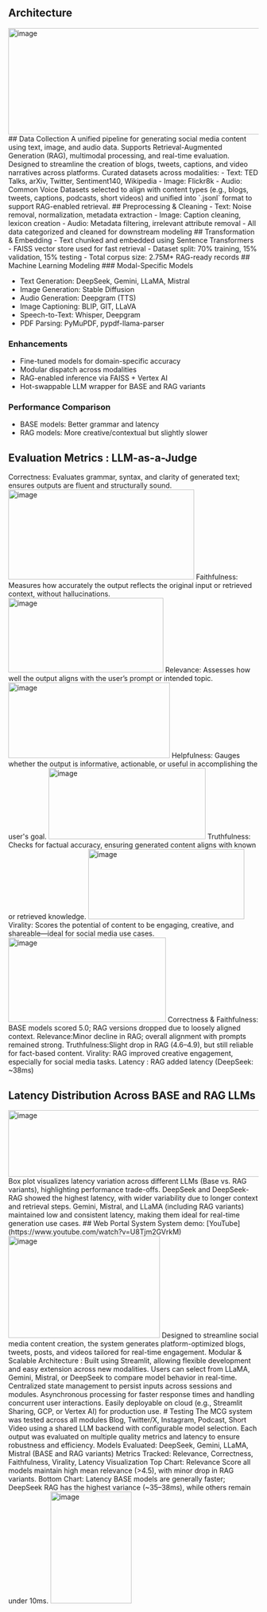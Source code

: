 ## Architecture
<img width="596" height="214" alt="image" src="https://github.com/user-attachments/assets/a02dc317-a8e0-4194-b706-59962cfd8b2e" />
## Data Collection
A unified pipeline for generating social media content using text, image, and audio data. Supports Retrieval-Augmented Generation (RAG), multimodal processing, and real-time evaluation. Designed to streamline the creation of blogs, tweets, captions, and video narratives across platforms.
Curated datasets across modalities:
- Text: TED Talks, arXiv, Twitter, Sentiment140, Wikipedia
- Image: Flickr8k
- Audio: Common Voice
Datasets selected to align with content types (e.g., blogs, tweets, captions, podcasts, short videos) and unified into `.jsonl` format to support RAG-enabled retrieval.
## Preprocessing & Cleaning
- Text: Noise removal, normalization, metadata extraction
- Image: Caption cleaning, lexicon creation
- Audio: Metadata filtering, irrelevant attribute removal
- All data categorized and cleaned for downstream modeling
## Transformation & Embedding
- Text chunked and embedded using Sentence Transformers
- FAISS vector store used for fast retrieval
- Dataset split: 70% training, 15% validation, 15% testing
- Total corpus size: 2.75M+ RAG-ready records
## Machine Learning Modeling
### Modal-Specific Models

- Text Generation: DeepSeek, Gemini, LLaMA, Mistral
- Image Generation: Stable Diffusion
- Audio Generation: Deepgram (TTS)
- Image Captioning: BLIP, GIT, LLaVA
- Speech-to-Text: Whisper, Deepgram
- PDF Parsing: PyMuPDF, pypdf-llama-parser
### Enhancements

- Fine-tuned models for domain-specific accuracy
- Modular dispatch across modalities
- RAG-enabled inference via FAISS + Vertex AI
- Hot-swappable LLM wrapper for BASE and RAG variants
### Performance Comparison
- BASE models: Better grammar and latency
- RAG models: More creative/contextual but slightly slower
## Evaluation Metrics : LLM-as-a-Judge
Correctness: Evaluates grammar, syntax, and clarity of generated text; ensures outputs are fluent and structurally sound.
<img width="374" height="181" alt="image" src="https://github.com/user-attachments/assets/794668ac-97a1-44fb-9f89-6d59939025a5" />
Faithfulness: Measures how accurately the output reflects the original input or retrieved context, without hallucinations.
<img width="312" height="150" alt="image" src="https://github.com/user-attachments/assets/4c43354c-342f-4bd1-8a09-f935b0946b6e" />
Relevance: Assesses how well the output aligns with the user’s prompt or intended topic.
<img width="325" height="152" alt="image" src="https://github.com/user-attachments/assets/5ca5f0e3-0d00-419a-885f-ee7c5826a620" />
Helpfulness: Gauges whether the output is informative, actionable, or useful in accomplishing the user's goal.
<img width="316" height="143" alt="image" src="https://github.com/user-attachments/assets/4009a3df-692f-4773-9f46-bee71c7cbcb9" />
Truthfulness: Checks for factual accuracy, ensuring generated content aligns with known or retrieved knowledge.
<img width="314" height="141" alt="image" src="https://github.com/user-attachments/assets/4247d4ae-9745-4426-8e44-be6a795c6c39" />
Virality: Scores the potential of content to be engaging, creative, and shareable—ideal for social media use cases.
<img width="317" height="170" alt="image" src="https://github.com/user-attachments/assets/a1076599-ecdf-4a7a-9c26-1e25d066883c" />
Correctness & Faithfulness: BASE models scored 5.0; RAG versions dropped due to loosely aligned context.
Relevance:Minor decline in RAG; overall alignment with prompts remained strong.
Truthfulness:Slight drop in RAG (4.6–4.9), but still reliable for fact-based content.
Virality: RAG improved creative engagement, especially for social media tasks.
Latency : RAG added latency (DeepSeek: ~38ms)
## Latency Distribution Across BASE and RAG LLMs
<img width="548" height="134" alt="image" src="https://github.com/user-attachments/assets/a21c2950-320a-43dc-86e8-63af84956859" />
Box plot visualizes latency variation across different LLMs (Base vs. RAG variants), highlighting performance trade-offs.
DeepSeek and DeepSeek-RAG showed the highest latency, with wider variability due to longer context and retrieval steps.
Gemini, Mistral, and LLaMA (including RAG variants) maintained low and consistent latency, making them ideal for real-time generation use cases.
## Web Portal System
System demo: [YouTube](https://www.youtube.com/watch?v=U8Tjm2GVrkM)
<img width="305" height="205" alt="image" src="https://github.com/user-attachments/assets/15df3124-99c9-4ef2-b8b3-1b466f589815" />
Designed to streamline social media content creation, the system generates platform-optimized blogs, tweets, posts, and videos tailored for real-time engagement.
Modular & Scalable Architecture : Built using Streamlit, allowing flexible development and easy extension across new modalities.
Users can select from LLaMA, Gemini, Mistral, or DeepSeek to compare model behavior in real-time.
Centralized state management to persist inputs across sessions and modules.
Asynchronous processing for faster response times and handling concurrent user interactions.
Easily deployable on cloud (e.g., Streamlit Sharing, GCP, or Vertex AI) for production use.
# Testing
The MCG system was tested across all modules Blog, Twitter/X, Instagram, Podcast, Short Video using a shared LLM backend with configurable model selection. Each output was evaluated on multiple quality metrics and latency to ensure robustness and efficiency.
Models Evaluated: DeepSeek, Gemini, LLaMA, Mistral (BASE and RAG variants)
Metrics Tracked: Relevance, Correctness, Faithfulness, Virality, Latency
Visualization 
Top Chart: Relevance Score all models maintain high mean relevance (>4.5), with minor drop in RAG variants.
Bottom Chart: Latency BASE models are generally faster; DeepSeek RAG has the highest variance (~35–38ms), while others remain under 10ms.
<img width="163" height="225" alt="image" src="https://github.com/user-attachments/assets/e3ac012a-cf5a-4851-b7e5-f0f3df082c81" />



